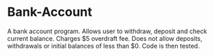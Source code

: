 # Bank-Account
A bank account program.
Allows user to withdraw, deposit and check current balance.
Charges $5 overdraft fee.
Does not allow deposits, withdrawals or initial balances of less than $0.
Code is then tested.
